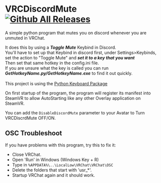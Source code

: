 # VRCDiscordMute [![Github All Releases](https://img.shields.io/github/downloads/i5ucc/VRCDiscordMute/total.svg)](https://github.com/I5UCC/VRCDiscordMute/releases/latest)
A simple python program that mutes you on discord whenever you are unmuted in VRChat.

It does this by using a ***Toggle Mute*** Keybind in Discord. <br>
You'll have to set up that Keybind in discord first, under Settings>Keybinds, set the action to "Toggle Mute" and ***set it to a key that you want*** <br>
Then set that same hotkey in the config.ini file. <br>
If you are unsure what the key is called you can run ***GetHotkeyName.py/GetHotkeyName.exe*** to find it out quickly. <br><br>
This project is using the [Python Keyboard Package](https://github.com/boppreh/keyboard) <br>

On first startup of the program, the program will register its manifest into SteamVR to allow AutoStarting like any other Overlay application on SteamVR.

You can add the ```DisableDiscordMute``` parameter to your Avatar to Turn VRCDiscrdMute OFF/ON.

## OSC Troubleshoot

If you have problems with this program, try this to fix it:
- Close VRChat.
- Open 'Run' in Windows (Windows Key + R)
- Type in `%APPDATA%\..\LocalLow\VRChat\VRChat\OSC`
- Delete the folders that start with 'usr_*'.
- Startup VRChat again and it should work.
